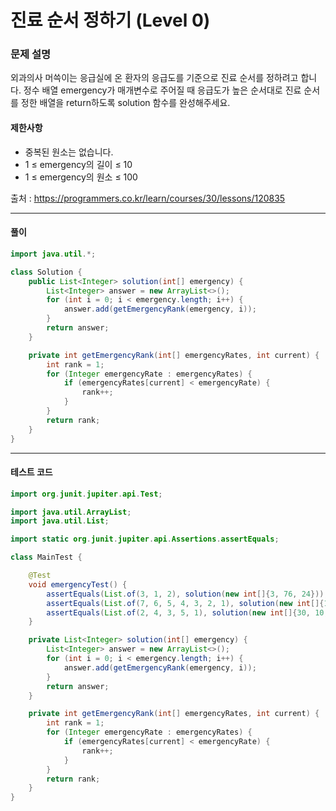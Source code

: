 # 진료 순서 정하기 (Level 0)

### 문제 설명

외과의사 머쓱이는 응급실에 온 환자의 응급도를 기준으로 진료 순서를 정하려고 합니다. 정수 배열 emergency가 매개변수로 주어질 때 응급도가 높은 순서대로 진료 순서를 정한 배열을 return하도록 solution 함수를 완성해주세요.

#### 제한사항

* 중복된 원소는 없습니다.
* 1 ≤ emergency의 길이 ≤ 10
* 1 ≤ emergency의 원소 ≤ 100

출처 : https://programmers.co.kr/learn/courses/30/lessons/120835

---

#### 풀이

~~~java
import java.util.*;

class Solution {
    public List<Integer> solution(int[] emergency) {
        List<Integer> answer = new ArrayList<>();
        for (int i = 0; i < emergency.length; i++) {
            answer.add(getEmergencyRank(emergency, i));
        }
        return answer;
    }

    private int getEmergencyRank(int[] emergencyRates, int current) {
        int rank = 1;
        for (Integer emergencyRate : emergencyRates) {
            if (emergencyRates[current] < emergencyRate) {
                rank++;
            }
        }
        return rank;
    }
}
~~~

---

#### 테스트 코드
~~~java
import org.junit.jupiter.api.Test;

import java.util.ArrayList;
import java.util.List;

import static org.junit.jupiter.api.Assertions.assertEquals;

class MainTest {

    @Test
    void emergencyTest() {
        assertEquals(List.of(3, 1, 2), solution(new int[]{3, 76, 24}));
        assertEquals(List.of(7, 6, 5, 4, 3, 2, 1), solution(new int[]{1, 2, 3, 4, 5, 6, 7}));
        assertEquals(List.of(2, 4, 3, 5, 1), solution(new int[]{30, 10, 23, 6, 100}));
    }

    private List<Integer> solution(int[] emergency) {
        List<Integer> answer = new ArrayList<>();
        for (int i = 0; i < emergency.length; i++) {
            answer.add(getEmergencyRank(emergency, i));
        }
        return answer;
    }

    private int getEmergencyRank(int[] emergencyRates, int current) {
        int rank = 1;
        for (Integer emergencyRate : emergencyRates) {
            if (emergencyRates[current] < emergencyRate) {
                rank++;
            }
        }
        return rank;
    }
}
~~~
